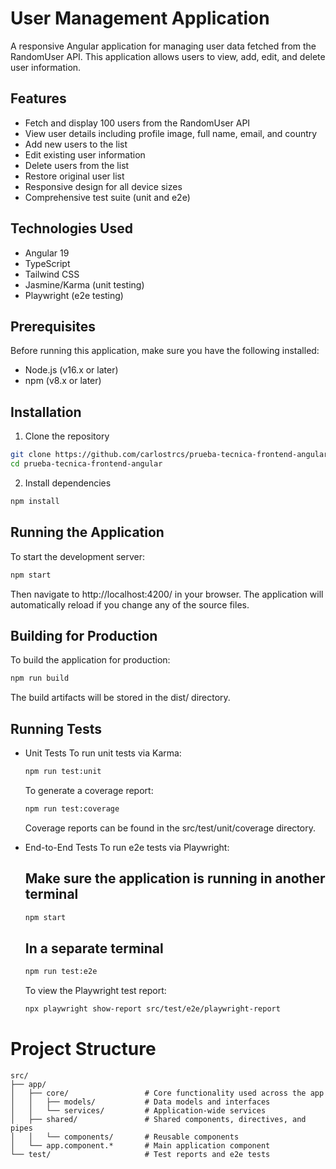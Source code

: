 # User Management Application

A responsive Angular application for managing user data fetched from the RandomUser API. This application allows users to view, add, edit, and delete user information.

## Features

- Fetch and display 100 users from the RandomUser API
- View user details including profile image, full name, email, and country
- Add new users to the list
- Edit existing user information
- Delete users from the list
- Restore original user list
- Responsive design for all device sizes
- Comprehensive test suite (unit and e2e)

## Technologies Used

- Angular 19
- TypeScript
- Tailwind CSS
- Jasmine/Karma (unit testing)
- Playwright (e2e testing)

## Prerequisites

Before running this application, make sure you have the following installed:

- Node.js (v16.x or later)
- npm (v8.x or later)

## Installation

1. Clone the repository
```bash
git clone https://github.com/carlostrcs/prueba-tecnica-frontend-angular.git
cd prueba-tecnica-frontend-angular
```

2. Install dependencies
```bash
npm install
```
## Running the Application
To start the development server:
```bash
npm start
```
Then navigate to http://localhost:4200/ in your browser. The application will automatically reload if you change any of the source files.

## Building for Production
To build the application for production:
```bash
npm run build
```
The build artifacts will be stored in the dist/ directory.

## Running Tests
- Unit Tests
  To run unit tests via Karma:
    ```bash
    npm run test:unit
    ```
  To generate a coverage report:
    ```bash
    npm run test:coverage
    ```
    Coverage reports can be found in the src/test/unit/coverage directory.

- End-to-End Tests
  To run e2e tests via Playwright:
  ## Make sure the application is running in another terminal
  ```bash
  npm start
  ```
  ## In a separate terminal
  ```bash
  npm run test:e2e
  ```

  To view the Playwright test report:
  ```bash
  npx playwright show-report src/test/e2e/playwright-report
  ```
# Project Structure
```
src/
├── app/
│   ├── core/                 # Core functionality used across the app
│   │   ├── models/           # Data models and interfaces
│   │   └── services/         # Application-wide services
│   ├── shared/               # Shared components, directives, and pipes
│   │   └── components/       # Reusable components
│   └── app.component.*       # Main application component
└── test/                     # Test reports and e2e tests
```
